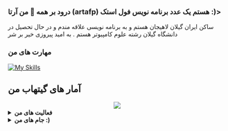 
### درود بر همه  👋  من آرتا (artafp) هستم یک عدد برنامه نویس فول استک :)> 
ساکن ایران گیلان لاهیجان هستم و به برنامه نویسی علاقه مندم و در حال تحصیل در دانشگاه گیلان رشته علوم کامپیوتر هستم .
به امید پیروزی خیر بر شر

### مهارت های من  
[![My Skills](https://skillicons.dev/icons?i=html,css,js,jquery,ts,react,redux,webpack,next,qt,git,github,vscode,atom,netlify,wordpress,mongodb,figma,vercel,redis,tailwind,bootstrap,materialui,nodejs,express,nest,go,py,electron,markdown&perline=10&theme=light)](https://github.com/artafp)
 

## آمار های گیتهاب من
<div align="center">
  <img src="https://github-readme-streak-stats.herokuapp.com?user=artafp"/>
</div>
<details>
  <summary><b> فعالیت های من </b></summary>
  <div align="center">
    <br/>
    <a href="https://github.com/anuraghazra/github-readme-stats"><img alt="erfanansari's Github Stats" src="https://github-readme-stats.vercel.app/api?username=artafp&show_icons=true&" height="162px"/></a>
    <a href="https://github.com/anuraghazra/github-readme-stats"><img alt="erfanansari's Top Languages" src="https://github-readme-stats.vercel.app/api/top-langs/?username=artafp&langs_count=8&layout=compact&hide_border=false&" height="162px"/></a>
    <br/>
  </div>
  <b>Note:</b> <em>Top languages is only a metric of the languages my public code consists of and doesn't reflect experience or skill level.</em>
</details>
<details>
  <summary><b>جام های من :) </b></summary>
  <div align="center">
    <br/>
      <img alt="artafp's Top Languages" src="https://github-profile-trophy.vercel.app/?username=artafp&langs_count=8&layout=compact&hide_border=false&" height="192px"/>
    <br/>
  </div>
  <b>Note:</b> <em>Top languages is only a metric of the languages my public code consists of and doesn't reflect experience or skill level.</em>
</details>





